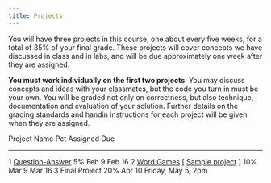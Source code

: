```yaml
---
title: Projects
---
```


You will have three projects in this course, one about every five weeks,
for a total of 35% of your final grade. These projects will cover
concepts we have discussed in class and in labs, and will be due
approximately one week after they are assigned.

**You must work individually on the first two projects**. You may
discuss concepts and ideas with your classmates, but the code you turn
in must be your own. You will be graded not only on correctness, but
also technique, documentation and evaluation of your solution. Further
details on the grading standards and handin instructions for each
project will be given when they are assigned.

Project   Name                                                                                                                    Pct Assigned   Due
--------- ---------------------------------------------------                                                                     --- ---------- --------------------
1         [Question-Answer](http://mgoadric.github.io/csci150/projects/project1_if.html)                                          5%  Feb 9      Feb 16
2         [Word Games](http://mgoadric.github.io/csci150/projects/project2.html) [ [Sample project](static/project2.py) ]         10% Mar 9      Mar 16
3         Final Project                                                                                                           20% Apr 10     Friday, May 5, 2pm



<!-- (https://docs.google.com/document/d/1wiQdxR02iPVell1TUyHZ8C5-Fq62LcvAyUodk24kROw/edit?usp=sharing) -->
